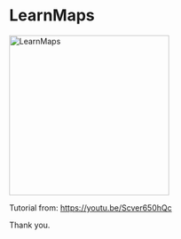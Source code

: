 # LearnMaps

<img width="288" alt="LearnMaps" src="https://user-images.githubusercontent.com/3993516/130186658-d83c0476-8374-4533-9194-b9aa8d823cf7.png">

Tutorial from: https://youtu.be/Scver650hQc

Thank you.
